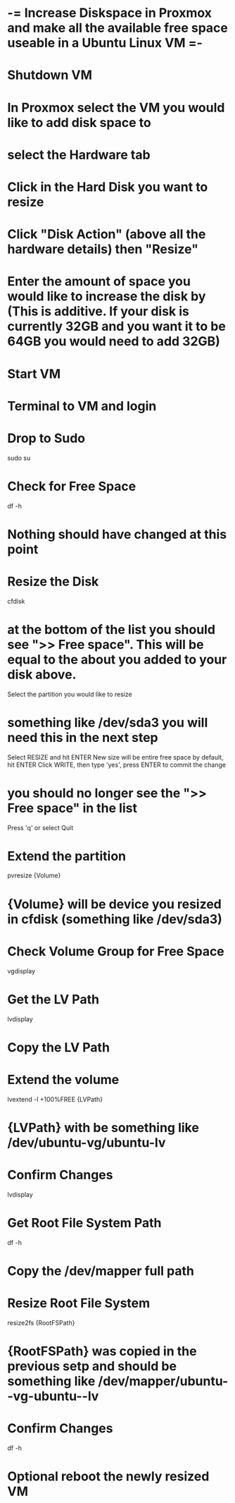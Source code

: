 # -= Increase Diskspace in Proxmox and make all the available free space useable in a Ubuntu Linux VM =-

# Shutdown VM
# In Proxmox select the VM you would like to add disk space to
# select the Hardware tab
# Click in the Hard Disk you want to resize
# Click "Disk Action" (above all the hardware details) then  "Resize"
# Enter the amount of space you would like to increase the disk by (This is additive.  If your disk is currently 32GB and you want it to be 64GB you would need to add 32GB)
# Start VM

# Terminal to VM and login
# Drop to Sudo
sudo su

# Check for Free Space
df -h
# Nothing should have changed at this point

# Resize the Disk
cfdisk
# at the bottom of the list you should see ">> Free space".  This will be equal to the about you added to your disk above.
Select the partition you would like to resize 
# something like /dev/sda3 **you will need this in the next step**
Select RESIZE and hit ENTER
New size will be entire free space by default, hit ENTER
Click WRITE, then type 'yes', press ENTER to commit the change
# you should no longer see the ">> Free space" in the list
Press 'q' or select Quit

# Extend the partition
pvresize {Volume} 
# {Volume} will be device you resized in cfdisk (something like /dev/sda3)

# Check Volume Group for Free Space
vgdisplay

# Get the LV Path
lvdisplay
# Copy the LV Path

# Extend the volume
lvextend -l +100%FREE {LVPath}
# {LVPath} with be something like /dev/ubuntu-vg/ubuntu-lv

# Confirm Changes
lvdisplay

# Get Root File System Path
df -h
# Copy the /dev/mapper full path

# Resize Root File System
resize2fs {RootFSPath}
# {RootFSPath} was copied in the previous setp and should be something like /dev/mapper/ubuntu--vg-ubuntu--lv

# Confirm Changes
df -h

# Optional reboot the newly resized VM
